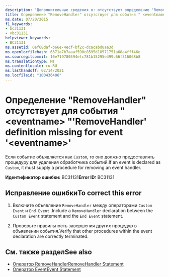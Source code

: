 ```yaml
---
description: 'Дополнительные сведения о: отсутствует определение "RemoveHandler" для события " <eventname> "'
title: Определение "RemoveHandler" отсутствует для события " <eventname> "
ms.date: 07/20/2015
f1_keywords:
- bc31131
- vbc31131
helpviewer_keywords:
- BC31131
ms.assetid: 0ef68daf-b66e-4ecf-bf2c-dcacabd8aa3d
ms.openlocfilehash: 6371a7b7aaaf590c8595d18571751a68a4fff46e
ms.sourcegitcommit: 10e719780594efc781b15295e499c66f316068b8
ms.translationtype: MT
ms.contentlocale: ru-RU
ms.lasthandoff: 02/14/2021
ms.locfileid: "100436406"
---
```

# <a name="removehandler-definition-missing-for-event-eventname"></a><span data-ttu-id="b443c-103">Определение "RemoveHandler" отсутствует для события " \<eventname> "</span><span class="sxs-lookup"><span data-stu-id="b443c-103">'RemoveHandler' definition missing for event '\<eventname>'</span></span>

<span data-ttu-id="b443c-104">Если событие объявляется как `Custom`, то оно должно предоставлять процедуру для удаления обработчика событий.</span><span class="sxs-lookup"><span data-stu-id="b443c-104">If an event is declared as `Custom`, it must supply a procedure for removing an event handler.</span></span>  
  
 <span data-ttu-id="b443c-105">**Идентификатор ошибки:** BC31131</span><span class="sxs-lookup"><span data-stu-id="b443c-105">**Error ID:** BC31131</span></span>  
  
## <a name="to-correct-this-error"></a><span data-ttu-id="b443c-106">Исправление ошибки</span><span class="sxs-lookup"><span data-stu-id="b443c-106">To correct this error</span></span>  
  
1. <span data-ttu-id="b443c-107">Включите объявление `RemoveHandler` между операторами `Custom Event` и `End Event` .</span><span class="sxs-lookup"><span data-stu-id="b443c-107">Include a `RemoveHandler` declaration between the `Custom Event` statement and the `End Event` statement.</span></span>  
  
2. <span data-ttu-id="b443c-108">Проверьте правильность завершения других процедур в объявлении события.</span><span class="sxs-lookup"><span data-stu-id="b443c-108">Verify that other procedures within the event declaration are correctly terminated.</span></span>  
  
## <a name="see-also"></a><span data-ttu-id="b443c-109">См. также раздел</span><span class="sxs-lookup"><span data-stu-id="b443c-109">See also</span></span>

- [<span data-ttu-id="b443c-110">Оператор RemoveHandler</span><span class="sxs-lookup"><span data-stu-id="b443c-110">RemoveHandler Statement</span></span>](../language-reference/statements/removehandler-statement.md)
- [<span data-ttu-id="b443c-111">Оператор Event</span><span class="sxs-lookup"><span data-stu-id="b443c-111">Event Statement</span></span>](../language-reference/statements/event-statement.md)
